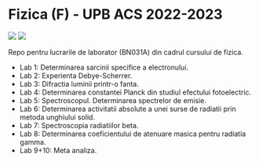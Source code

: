 # Fizica (F) - UPB ACS 2022-2023

![](https://img.shields.io/badge/version-v0.5%20(Tethys)-%23EC591A) ![](https://img.shields.io/github/license/AlexLicuriceanu/fizica-laboratoare)

Repo pentru lucrarile de laborator (BN031A) din cadrul cursului de fizica.
- Lab 1: Determinarea sarcinii specifice a electronului.
- Lab 2: Experienta Debye-Scherrer.
- Lab 3: Difractia luminii printr-o fanta.
- Lab 4: Determinarea constantei Planck din studiul efectului fotoelectric.
- Lab 5: Spectroscopul. Determinarea spectrelor de emisie. 
- Lab 6: Determinarea activitatii absolute a unei surse de radiatii prin metoda unghiului solid.
- Lab 7: Spectroscopia radiatiilor beta. 
- Lab 8: Determinarea coeficientului de atenuare masica pentru radiatia gamma.
- Lab 9+10: Meta analiza.

